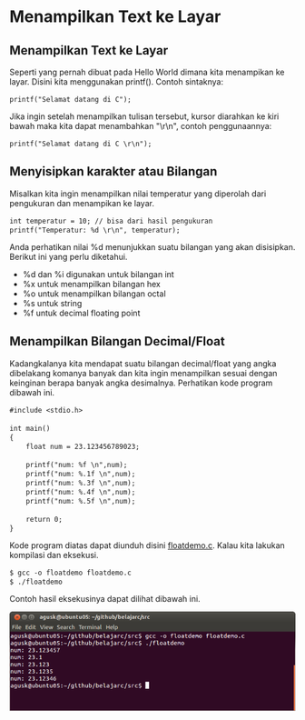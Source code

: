# Menampilkan Text ke Layar

## Menampilkan Text ke Layar

Seperti yang pernah dibuat pada Hello World dimana kita menampikan ke layar. Disini kita menggunakan printf(). Contoh sintaknya:

    printf("Selamat datang di C");


Jika ingin setelah menampilkan tulisan tersebut, kursor diarahkan ke kiri bawah maka kita dapat menambahkan "\r\n", contoh penggunaannya:

    printf("Selamat datang di C \r\n");
    
    
## Menyisipkan karakter atau Bilangan

Misalkan kita ingin menampilkan nilai temperatur yang diperolah dari pengukuran dan menampikan ke layar.

    int temperatur = 10; // bisa dari hasil pengukuran
    printf("Temperatur: %d \r\n", temperatur);
    
Anda perhatikan nilai %d menunjukkan suatu bilangan yang akan disisipkan. Berikut ini yang perlu diketahui.
* %d dan %i digunakan untuk bilangan int
* %x untuk menampilkan bilangan hex
* %o untuk menampilkan bilangan octal
* %s untuk string
* %f untuk decimal floating point


## Menampilkan Bilangan Decimal/Float

Kadangkalanya kita mendapat suatu bilangan decimal/float yang angka dibelakang komanya banyak dan kita ingin menampilkan sesuai dengan keinginan berapa banyak angka desimalnya. Perhatikan kode program dibawah ini.

    #include <stdio.h>

    int main()
    {
        float num = 23.123456789023;

        printf("num: %f \n",num);
        printf("num: %.1f \n",num);
        printf("num: %.3f \n",num);
        printf("num: %.4f \n",num);
        printf("num: %.5f \n",num);

    	return 0;
    }

Kode program diatas dapat diunduh disini [floatdemo.c](../src/floatdemo.c).
Kalau kita lakukan kompilasi dan eksekusi.

    $ gcc -o floatdemo floatdemo.c
    $ ./floatdemo

Contoh hasil eksekusinya dapat dilihat dibawah ini.

![Float demo](images/floatdemo.png "Contoh hasil eksekusi")